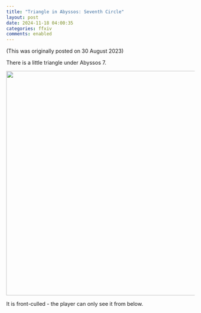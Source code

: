 ```yaml
---
title: "Triangle in Abyssos: Seventh Circle"
layout: post
date: 2024-11-18 04:00:35
categories: ffxiv
comments: enabled
---
```

(This was originally posted on 30 August 2023)  

There is a little triangle under Abyssos 7.  
<center><a href="https://raw.githubusercontent.com/Nox13last/nox13last.github.io/refs/heads/main/_uploads/Abyssos_7_1.png"><img src="https://raw.githubusercontent.com/Nox13last/nox13last.github.io/refs/heads/main/_uploads/Abyssos_7_1.png" width="600"></a></center>  

It is front-culled - the player can only see it from below.


